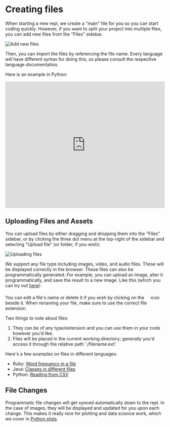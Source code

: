 # Creating files

When starting a new repl, we create a "main" file for you so you can start coding quickly. However, if you want to split your project into multiple files, you can add new files from the "Files" sidebar.

![Add new files](/images/repls/add_file.png)

Then, you can import the files by referencing the file name. Every language will have different syntax for doing this, so please consult the respective language documentation.

Here is an example in Python:

<iframe height="400px" width="100%" src="https://repl.it/@amasad/modules?lite=true" scrolling="no" frameborder="no" allowtransparency="true" allowfullscreen="true" sandbox="allow-forms allow-pointer-lock allow-popups allow-same-origin allow-scripts allow-modals"></iframe>

## Uploading Files and Assets

You can upload files by either dragging and dropping them into the "Files" sidebar, or by clicking the three dot menu at the top-right of the sidebar and selecting "Upload file" (or folder, if you wish):

![Uploading files](/images/repls/upload.png)

We support any file type including images, video, and audio files. These will be displayed correctly in the browser. These files can also be programmatically generated. For example, you can upload an image, alter it programmatically, and save the result to a new image.
Like this (which you can try out [here](https://repl.it/@masonclayton/rotatify)):

You can edit a file's name or delete it if you wish by clicking on the
<img
  src="https://i.imgur.com/Fsg7XB2.png"
  style="height: 24px; vertical-align:text-bottom; width: 6px; margin: 0 3px; display: inline-block;"
/>
icon beside it. When renaming your file, make sure to use the correct
file extension.

Two things to note about files:

1. They can be of any type/extension and you can use them in your code however you'd like.
2. Files will be placed in the current working directory; generally you'd access it through the relative path './filename.ext'.

Here's a few examples on files in different languages:
- Ruby: [Word frequency in a file](https://repl.it/@masonclayton/Word-frequency-in-a-file)
- Java: [Classes in different files](https://repl.it/@masfrost/Classes-in-different-files)
- Python: [Reading from CSV](https://repl.it/@amasad/CSV-Example)

## File Changes

Programmatic file changes will get synced automatically down to the repl. In the case of images, they will be displayed and updated for you upon each change. This makes it really nice for plotting and data science work, which we cover in [Python plots](/repls/python-plots).
